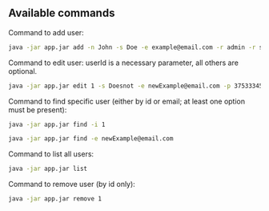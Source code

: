 ## Available commands
Command to add user:
```bash
java -jar app.jar add -n John -s Doe -e example@email.com -r admin -r superviser -p 375292020327,375251234567
```

Command to edit user:
userId is a necessary parameter, all others are optional.
```bash
java -jar app.jar edit 1 -s Doesnot -e newExample@email.com -p 375333458205```
```

Command to find specific user (either by id or email; at least one option must be present):
```bash
java -jar app.jar find -i 1
```
```bash
java -jar app.jar find -e newExample@email.com
```

Command to list all users:
```bash
java -jar app.jar list
```

Command to remove user (by id only):
```bash
java -jar app.jar remove 1
```
